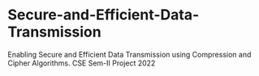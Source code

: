 # Secure-and-Efficient-Data-Transmission
Enabling Secure and Efficient Data Transmission using Compression and Cipher Algorithms. CSE Sem-II Project 2022
